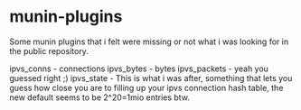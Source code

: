 munin-plugins
=============

Some munin plugins that i felt were missing or not what i was looking for in the public repository.

ipvs_conns - connections
ipvs_bytes - bytes
ipvs_packets - yeah you guessed right ;)
ipvs_state - This is what i was after, something that lets you guess how close you are to filling up your ipvs connection hash table, the new default seems to be 2^20=1mio entries btw.
